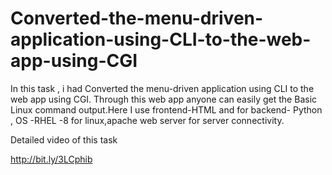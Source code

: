 # Converted-the-menu-driven-application-using-CLI-to-the-web-app-using-CGI

In this task , i had Converted the menu-driven application using CLI to the web app using CGI. Through this web app anyone can easily get the Basic Linux command output.Here I use frontend-HTML and for backend- Python , OS -RHEL -8 for linux,apache web server for server connectivity.

Detailed video of this task 

http://bit.ly/3LCphib
